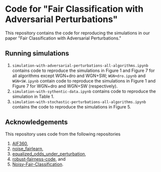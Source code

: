 # Code for "Fair Classification with Adversarial Perturbations"

This repository contains the code for reproducing the simulations in our paper "Fair Classification with Adversarial Perturbations."

## Running simulations
1. `simulation-with-adversarial-perturbations-all-algorithms.ipynb` contains code to reproduce the simulations in Figure 1 and Figure 7 for all algorithms except WGN+dro and WGN+SW; `WGN+dro.ipynb` and `WGN+SW.ipynb` contain code to reproduce the simulations in Figure 1 and Figure 7 for WGN+dro and WGN+SW (respectively).
2. `simulation-with-sythentic-data.ipynb` contains code to reproduce the simulation in Table 1.
3. `simulation-with-stochastic-perturbations-all-algorithms.ipynb` contains the code to reproduce the simulations in Figure 5.


## Acknowledgements
This repository uses code from the following repositories 
1. [AIF360](https://github.com/Trusted-AI/AIF360),
2. [noise_fairlearn](https://github.com/AIasd/noise_fairlearn),
3. [equalized_odds_under_perturbation](https://github.com/matthklein/equalized_odds_under_perturbation),
4. [robust-fairness-code](https://github.com/wenshuoguo/robust-fairness-code), and
5. [Noisy-Fair-Classification](https://github.com/vijaykeswani/Noisy-Fair-Classification).
